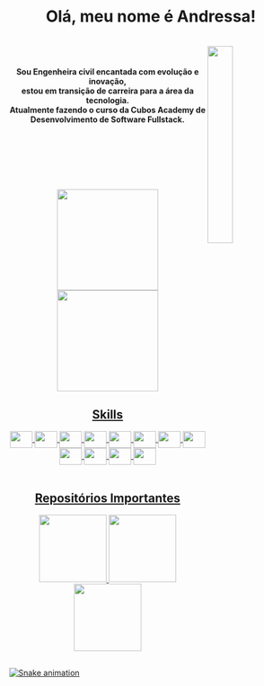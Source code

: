 <h1 align="center"> Olá, meu nome é Andressa! </h1>
<div>
  <div>
  <br>
  <img align="right" src="https://64.media.tumblr.com/fe8562deba2ce1791f2c8af08a622da9/tumblr_mkrnrhTB6j1r998ieo1_500.gif" height="30%" width="30%"/>
  <br>
  </div>
  <div>
  <h4 align="center">Sou Engenheira civil encantada com evolução e inovação, 
    <br>
    estou em transição de carreira para a área da tecnologia.
    <br>
    Atualmente fazendo o curso da Cubos Academy de
    <br>
    Desenvolvimento de Software Fullstack.  
  </div>
</h3> 
</div>

<br>
<br>
<br>
<br>

##

<div align="center">
  <a href="https://github.com/Andressavcon">
  <img height="180em" src="https://github-readme-stats.vercel.app/api?username=andressavcon&count_private=true&show_icons=true&theme=radical"/> 
  <img height="180em" src="https://github-readme-stats.vercel.app/api/top-langs/?username=andressavcon&layout=compact&theme=radical"/>
</div>

<h2 align="center">Skills</h2>
<div align="center" style="display: inline_block">
  <img align="center" src="https://cdn.jsdelivr.net/gh/devicons/devicon/icons/github/github-original-wordmark.svg" height="30" width="40"/>
  <img align="center" src="https://cdn.jsdelivr.net/gh/devicons/devicon/icons/git/git-original.svg" height="30" width="40"/>
  <img align="center" src="https://cdn.jsdelivr.net/gh/devicons/devicon/icons/javascript/javascript-plain.svg" height="30" width="40"/>
  <img align="center" src="https://cdn.jsdelivr.net/gh/devicons/devicon/icons/nodejs/nodejs-plain-wordmark.svg" height="30" width="40"/>
  <img align="center" src="https://cdn.jsdelivr.net/gh/devicons/devicon/icons/express/express-original-wordmark.svg" height="30" width="40"/>
  <img align="center" src="https://cdn.jsdelivr.net/gh/devicons/devicon/icons/postgresql/postgresql-plain-wordmark.svg" height="30" width="40"/>
  <img align="center" src="https://cdn.jsdelivr.net/gh/devicons/devicon/icons/mysql/mysql-plain.svg" height="30" width="40"/>
  <img align="center" src="https://cdn.jsdelivr.net/gh/devicons/devicon/icons/typescript/typescript-plain.svg" height="30" width="40"/>
  <img align="center" src="https://cdn.jsdelivr.net/gh/devicons/devicon/icons/html5/html5-plain-wordmark.svg" height="30" width="40"/>
  <img align="center" src="https://cdn.jsdelivr.net/gh/devicons/devicon/icons/css3/css3-plain-wordmark.svg" height="30" width="40"/>
  <img align="center" src="https://cdn.jsdelivr.net/gh/devicons/devicon/icons/react/react-original-wordmark.svg" height="30" width="40"/> 
  <img align="center" src="https://cdn.jsdelivr.net/gh/devicons/devicon/icons/vscode/vscode-original-wordmark.svg" height="30" width="40"/>
</div>

<br>

<h2 align="center">Repositórios Importantes</h2>
<div align="center">  
  <a href="https://github.com/Andressavcon/projeto-modulo-02-cubos-academy"/>
  <img height="120em" src="https://github-readme-stats.vercel.app/api/pin/?username=andressavcon&repo=projeto-modulo-02-cubos-academy&theme=radical"/>
  
  <a href="https://github.com/Andressavcon/desafio-dio-poo"/>
  <img height="120em" src="https://github-readme-stats.vercel.app/api/pin/?username=andressavcon&repo=desafio-dio-poo&theme=radical"/>
  
  <a href="https://github.com/Andressavcon/super-mario"/>
  <img height="120em" src="https://github-readme-stats.vercel.app/api/pin/?username=andressavcon&repo=super-mario&theme=radical"/>
  
</div>

##

![Snake animation](https://github.com/andressavcon/andressavcon/blob/output/github-contribution-grid-snake.svg)
